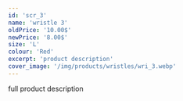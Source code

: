 ```yaml
---
id: 'scr_3'
name: 'wristle 3'
oldPrice: '10.00$'
newPrice: '8.00$'
size: 'L'
colour: 'Red'
excerpt: 'product description'
cover_image: '/img/products/wristles/wri_3.webp'
---
```

full product description
